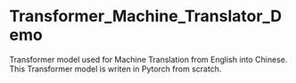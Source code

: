 # Transformer_Machine_Translator_Demo
Transformer model used for Machine Translation from English into Chinese. This Transformer model is writen in Pytorch from scratch. 
